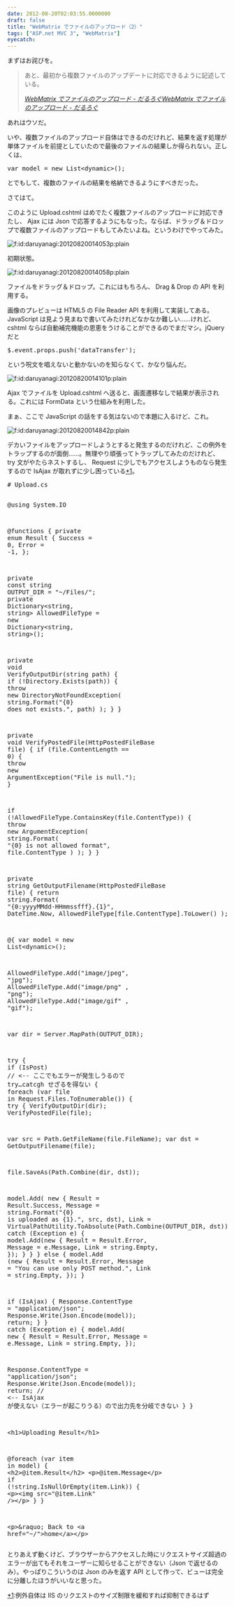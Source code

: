 ```yaml
---
date: 2012-08-20T02:03:55.0000000
draft: false
title: "WebMatrix でファイルのアップロード（2）"
tags: ["ASP.net MVC 3", "WebMatrix"]
eyecatch: 
---
```

<p>まずはお詫びを。</p>

<blockquote cite="https://blog.daruyanagi.jp/entry/2012/08/19/130606">
<p>あと、最初から複数ファイルのアップデートに対応できるように記述している。</p>

<cite><a href="https://blog.daruyanagi.jp/entry/2012/08/19/130606">WebMatrix &#x3067;&#x30D5;&#x30A1;&#x30A4;&#x30EB;&#x306E;&#x30A2;&#x30C3;&#x30D7;&#x30ED;&#x30FC;&#x30C9; - &#x3060;&#x308B;&#x308D;&#x3050;</a><a href="https://blog.daruyanagi.jp/entry/2012/08/19/130606">WebMatrix &#x3067;&#x30D5;&#x30A1;&#x30A4;&#x30EB;&#x306E;&#x30A2;&#x30C3;&#x30D7;&#x30ED;&#x30FC;&#x30C9; - &#x3060;&#x308B;&#x308D;&#x3050;</a></cite>
</blockquote>
<p>あれはウソだ。</p><p>いや、複数ファイルのアップロード自体はできるのだけれど、結果を返す処理が単体ファイルを前提としていたので最後のファイルの結果しか得られない。正しくは、</p>
<pre class="code lang-cs" data-lang="cs" data-unlink>var model = <span class="synStatement">new</span> List&lt;dynamic&gt;();
</pre><p>とでもして、複数のファイルの結果を格納できるようにすべきだった。</p><p>さてはて。</p><p>このように Upload.cshtml はめでたく複数ファイルのアップロードに対応できたし、 Ajax には Json で応答するようにもなった。ならば、ドラッグ＆ドロップで複数ファイルのアップロードもしてみたいよね。というわけでやってみた。</p><p><span itemscope itemtype="http://schema.org/Photograph"><img src="20120820014053.png" alt="f:id:daruyanagi:20120820014053p:plain" title="f:id:daruyanagi:20120820014053p:plain" class="hatena-fotolife" itemprop="image"></span></p><p>初期状態。</p><p><span itemscope itemtype="http://schema.org/Photograph"><img src="20120820014058.png" alt="f:id:daruyanagi:20120820014058p:plain" title="f:id:daruyanagi:20120820014058p:plain" class="hatena-fotolife" itemprop="image"></span></p><p>ファイルをドラッグ＆ドロップ。これにはもちろん、 Drag & Drop の API を利用する。</p><p>画像のプレビューは HTML5 の File Reader API を利用して実装してある。JavaScript は見よう見まねで書いてみたけれどなかなか難しい……けれど、 cshtml ならば自動補完機能の恩恵をうけることができるのでまだマシ。jQuery だと</p>
<pre class="code" data-lang="" data-unlink>$.event.props.push(&#39;dataTransfer&#39;);</pre><p>という呪文を唱えないと動かないのを知らなくて、かなり悩んだ。</p><p><span itemscope itemtype="http://schema.org/Photograph"><img src="20120820014101.png" alt="f:id:daruyanagi:20120820014101p:plain" title="f:id:daruyanagi:20120820014101p:plain" class="hatena-fotolife" itemprop="image"></span></p><p>Ajax でファイルを Upload.cshtml へ送ると、画面遷移なしで結果が表示される。これには FormData という仕組みを利用した。</p><p>まぁ、ここで JavaScript の話をする気はないので本題に入るけど、これ。</p><p><span itemscope itemtype="http://schema.org/Photograph"><img src="20120820014842.png" alt="f:id:daruyanagi:20120820014842p:plain" title="f:id:daruyanagi:20120820014842p:plain" class="hatena-fotolife" itemprop="image"></span></p><p>デカいファイルをアップロードしようとすると発生するのだけれど、この例外をトラップするのが面倒……。無理やり頑張ってトラップしてみたのだけれど、 try 文がやたらネストするし、 Request に少しでもアクセスしようものなら発生するので IsAjax が取れずに少し困っている<a href="#f-b7512c63" name="fn-b7512c63" title="例外自体は IIS のリクエストのサイズ制限を緩和すれば抑制できるはず">*1</a>。</p>
<pre class="code lang-cs" data-lang="cs" data-unlink># Upload.cs

@<span class="synStatement">using</span> System.IO

@functions
{
<span class="synType">private</span> <span class="synType">enum</span> Result
{
Success = <span class="synConstant">0</span>,
Error   = -<span class="synConstant">1</span>,
};

<span class="synType">private</span> <span class="synType">const</span> <span class="synType">string</span> OUTPUT_DIR = <span class="synConstant">&quot;~/Files/&quot;</span>;
<span class="synType">private</span> Dictionary&lt;<span class="synType">string</span>, <span class="synType">string</span>&gt; AllowedFileType = <span class="synStatement">new</span> Dictionary&lt;<span class="synType">string</span>, <span class="synType">string</span>&gt;();

<span class="synType">private</span> <span class="synType">void</span> VerifyOutputDir(<span class="synType">string</span> path)
{
<span class="synStatement">if</span> (!Directory.Exists(path))
{
<span class="synStatement">throw</span> <span class="synStatement">new</span> DirectoryNotFoundException(
<span class="synType">string</span>.Format(<span class="synConstant">&quot;{0} does not exists.&quot;</span>, path)
);
}
}

<span class="synType">private</span> <span class="synType">void</span> VerifyPostedFile(HttpPostedFileBase file)
{
<span class="synStatement">if</span> (file.ContentLength == <span class="synConstant">0</span>)
{
<span class="synStatement">throw</span> <span class="synStatement">new</span> ArgumentException(<span class="synConstant">&quot;File is null.&quot;</span>);
}

<span class="synStatement">if</span> (!AllowedFileType.ContainsKey(file.ContentType))
{
<span class="synStatement">throw</span> <span class="synStatement">new</span> ArgumentException(
<span class="synType">string</span>.Format(
<span class="synConstant">&quot;{0} is not allowed format&quot;</span>,
file.ContentType
)
);
}
}

<span class="synType">private</span> <span class="synType">string</span> GetOutputFilename(HttpPostedFileBase file)
{
<span class="synStatement">return</span> <span class="synType">string</span>.Format(
<span class="synConstant">&quot;{0:yyyyMMdd-HHmmssfff}.{1}&quot;</span>,
DateTime.Now,
AllowedFileType[file.ContentType].ToLower()
);
}
}

@{
var model = <span class="synStatement">new</span> List&lt;dynamic&gt;();

AllowedFileType.Add(<span class="synConstant">&quot;image/jpeg&quot;</span>, <span class="synConstant">&quot;jpg&quot;</span>);
AllowedFileType.Add(<span class="synConstant">&quot;image/png&quot;</span> , <span class="synConstant">&quot;png&quot;</span>);
AllowedFileType.Add(<span class="synConstant">&quot;image/gif&quot;</span> , <span class="synConstant">&quot;gif&quot;</span>);

var dir = Server.MapPath(OUTPUT_DIR);

<span class="synStatement">try</span>
{
<span class="synStatement">if</span> (IsPost) <span class="synComment">// &lt;-- ここでもエラーが発生しうるので try…catcgh せざるを得ない</span>
{
<span class="synStatement">foreach</span> (var file <span class="synStatement">in</span> Request.Files.ToEnumerable())
{
<span class="synStatement">try</span>
{
VerifyOutputDir(dir);
VerifyPostedFile(file);

var src = Path.GetFileName(file.FileName);
var dst = GetOutputFilename(file);

file.SaveAs(Path.Combine(dir, dst));

model.Add( <span class="synStatement">new</span> {
Result = Result.Success,
Message = <span class="synType">string</span>.Format(<span class="synConstant">&quot;{0} is uploaded as {1}.&quot;</span>, src, dst),
Link = VirtualPathUtility.ToAbsolute(Path.Combine(OUTPUT_DIR, dst)),
});
}
<span class="synStatement">catch</span> (Exception e)
{
model.Add(<span class="synStatement">new</span>
{
Result = Result.Error,
Message = e.Message,
Link = <span class="synType">string</span>.Empty,
});
}
}
}
<span class="synStatement">else</span>
{
model.Add (<span class="synStatement">new</span> {
Result = Result.Error,
Message = <span class="synConstant">&quot;You can use only POST method.&quot;</span>,
Link = <span class="synType">string</span>.Empty,
});
}

<span class="synStatement">if</span> (IsAjax)
{
Response.ContentType = <span class="synConstant">&quot;application/json&quot;</span>;
Response.Write(Json.Encode(model));
<span class="synStatement">return</span>;
}
}
<span class="synStatement">catch</span> (Exception e)
{
model.Add( <span class="synStatement">new</span> {
Result = Result.Error,
Message = e.Message,
Link = <span class="synType">string</span>.Empty,
});

Response.ContentType = <span class="synConstant">&quot;application/json&quot;</span>;
Response.Write(Json.Encode(model));
<span class="synStatement">return</span>; <span class="synComment">// &lt;-- IsAjax が使えない（エラーが起こりうる）ので出力先を分岐できない</span>
}
}

&lt;h1&gt;Uploading Result&lt;/h1&gt;

@<span class="synStatement">foreach</span> (var item <span class="synStatement">in</span> model)
{
&lt;h2&gt;@item.Result&lt;/h2&gt;
&lt;p&gt;@item.Message&lt;/p&gt;
<span class="synStatement">if</span> (!<span class="synType">string</span>.IsNullOrEmpty(item.Link))
{
&lt;p&gt;&lt;img src=<span class="synConstant">&quot;@item.Link&quot;</span> /&gt;&lt;/p&gt;
}
}

&lt;p&gt;&amp;raquo; Back to &lt;a href=<span class="synConstant">&quot;~/&quot;</span>&gt;home&lt;/a&gt;&lt;/p&gt;
</pre><p>とりあえず動くけど、ブラウザーからアクセスした時にリクエストサイズ超過のエラーが出てもそれをユーザーに知らせることができない（Json で返せるのみ）。やっぱりこういうのは Json のみを返す API として作って、ビューは完全に分離したほうがいいなと思った。</p>
<div class="footnote">
<p class="footnote"><a href="#fn-b7512c63" name="f-b7512c63" class="footnote-number">*1</a><span class="footnote-delimiter">:</span><span class="footnote-text">例外自体は IIS のリクエストのサイズ制限を緩和すれば抑制できるはず</span></p>
</div>